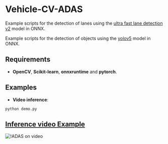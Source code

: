 # Vehicle-CV-ADAS
Example scripts for the detection of lanes using the [ultra fast lane detection v2](https://github.com/cfzd/Ultra-Fast-Lane-Detection-v2) model in ONNX.

Example scripts for the detection of objects using the [yolov5](https://github.com/ultralytics/yolov5) model in ONNX.

## Requirements

 * **OpenCV**, **Scikit-learn**, **onnxruntime** and **pytorch**. 
 
## Examples
  * **Video inference**:
 
 ```
 python demo.py
 ```
 
## [Inference video Example](https://www.youtube.com/watch?v=CHO0C1z5EWE) 
![!ADAS on video](https://github.com/jason-li-831202/Vehicle-CV-ADAS/blob/master/TrafficLaneDetector/temp/demo.gif)
